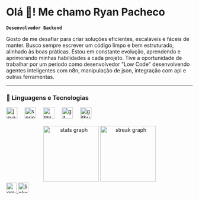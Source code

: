 # Olá 👋! Me chamo Ryan Pacheco

**`Desenvolvedor Backend`**

Gosto de me desafiar para criar soluções eficientes, escaláveis e fáceis de manter. Busco sempre escrever um código limpo e bem estruturado, alinhado às boas práticas. Estou em constante evolução, aprendendo e aprimorando minhas habilidades a cada projeto. Tive a oportunidade de trabalhar por um período como desenvolvedor "Low Code" desenvolvendo agentes inteligentes com n8n, manipulação de json, integração com api e outras ferramentas.

---

### 🤖 Linguagens e Tecnologias

<div align="left">
  <img src="https://cdn.jsdelivr.net/gh/devicons/devicon/icons/java/java-original.svg" height="30" alt="java logo"  />
  <img width="12" />
  <img src="https://cdn.jsdelivr.net/gh/devicons/devicon/icons/spring/spring-original.svg" height="30" alt="spring logo"  />
  <img width="12" />
  <img src="https://cdn.jsdelivr.net/gh/devicons/devicon/icons/mysql/mysql-original.svg" height="30" alt="mysql logo"  />
  <img width="12" />
  <img src="https://cdn.jsdelivr.net/gh/devicons/devicon/icons/git/git-original.svg" height="30" alt="git logo"  />
  <img width="12" />
  <img src="https://cdn.jsdelivr.net/gh/devicons/devicon/icons/github/github-original.svg" height="30" alt="github logo"  />
</div>
 

<br clear="both">

<div align="center">
  <img src="https://github-readme-stats.vercel.app/api?username=RyanMvM&hide_title=false&hide_rank=false&show_icons=true&include_all_commits=true&count_private=true&disable_animations=false&theme=dracula&locale=en&hide_border=false" height="150" alt="stats graph"  />
  <img src="https://streak-stats.demolab.com?user=RyanMvM&locale=en&mode=daily&theme=dracula&hide_border=false&border_radius=5" height="150" alt="streak graph"  />
</div>

<div align="left">
  <a href="oryanpacheco@gmail.com" target="_blank">
    <img src="https://img.shields.io/static/v1?message=Gmail&logo=gmail&label=&color=D14836&logoColor=white&labelColor=&style=for-the-badge" height="28" alt="gmail logo"  />
  </a>
  <a href="www.linkedin.com/in/ryan-oliveiraa" target="_blank">
    <img src="https://img.shields.io/static/v1?message=LinkedIn&logo=linkedin&label=&color=0077B5&logoColor=white&labelColor=&style=for-the-badge" height="28" alt="linkedin logo"  />
  </a>
</div>
